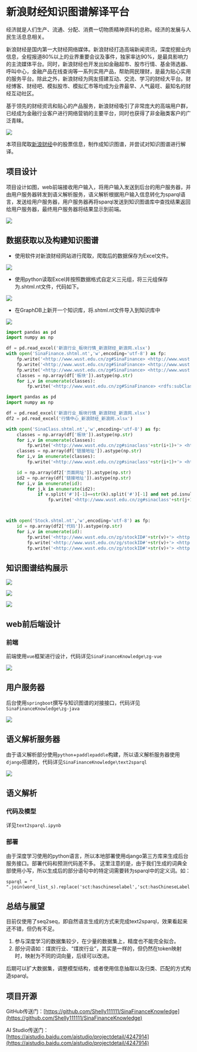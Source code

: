 # 新浪财经知识图谱解译平台

经济就是人们生产、流通、分配、消费一切物质精神资料的总称。经济的发展与人民生活息息相关。

新浪财经是国内第一大财经网络媒体。新浪财经打造高端新闻资讯，深度挖掘业内信息，全程报道80%以上的业界重要会议及事件，独家率达90%，是最具影响力的主流媒体平台。同时，新浪财经也开发出如金融超市、股市行情、基金筛选器、呼叫中心，金融产品在线查询等一系列实用产品，帮助网民理财，是最为贴心实用的服务平台。除此之外，新浪财经为网友搭建互动、交流、学习的财经大平台。财经博客、财经吧、模拟股市、模拟汇市等均成为业界最早、人气最旺、最知名的财经互动社区。

基于领先的财经资讯和贴心的产品服务，新浪财经吸引了非常庞大的高端用户群，已经成为金融行业客户进行网络营销的主要平台，同时也获得了非金融类客户的广泛青睐。

![](https://ai-studio-static-online.cdn.bcebos.com/eaa24b2b52ac4b6cb2972e494cb3090e1cfac0165ff841b89585ab7575106b94)

本项目爬取[新浪财经](https://finance.sina.com.cn/)中的股票信息，制作成知识图谱，并尝试对知识图谱进行解译。


## 项目设计

项目设计如图，web前端接收用户输入，将用户输入发送到后台的用户服务器，并由用户服务器转发到语义解析服务，语义解析根据用户输入信息转化为sparql语言，发送给用户服务器，用户服务器再将sparql发送到知识图谱库中查找结果返回给用户服务器，最终用户服务器将结果显示到前端。

![](https://ai-studio-static-online.cdn.bcebos.com/0dfee6430994488a8d3a3a8ca7b93e463fc97760baee4f27872cc59a2c0bb6fa)


## 数据获取以及构建知识图谱

* 使用软件对新浪财经网站进行爬取，爬取后的数据保存为Excel文件。

![](https://ai-studio-static-online.cdn.bcebos.com/6f0d1f871db84d6bab6f60f5603a8ea2db02a8ee3664485781d15e1ce79eede8)

* 使用python读取Excel并按照数据格式自定义三元组，将三元组保存为.shtml.nt文件，代码如下。

![](https://ai-studio-static-online.cdn.bcebos.com/c20621afdc694bc990103b27a8f098888b961ba4b9744dfca51b117ca31ee1d0)


* 在GraphDB上新开一个知识库，将.shtml.nt文件导入到知识库中

![](https://ai-studio-static-online.cdn.bcebos.com/7a15d970c2ed4ba69445ab2d696cb5f4258c4be0ab9041ba91e3e3504a4727b5)




```python
import pandas as pd
import numpy as np

df = pd.read_excel('新浪行业_板块行情_新浪财经_新浪网.xlsx')
with open('SinaFinance.shtml.nt','w',encoding='utf-8') as fp:
    fp.write('<http://www.wust.edu.cn/zg#SinaFinance> <http://www.wust.edu.cn/zg/sct#hasEnglishLabel> "Sina Finance".\n')
    fp.write('<http://www.wust.edu.cn/zg#SinaFinance> <http://www.wust.edu.cn/zg/sct#hasChineseLabel> "新浪财经".\n')
    fp.write('<http://www.wust.edu.cn/zg#SinaFinance> <http://www.wust.edu.cn/zg/sct#hasUrl> "http://finance.sina.com.cn/".\n')
    classes = np.array(df['板块']).astype(np.str)
    for i,v in enumerate(classes):
        fp.write('<http://www.wust.edu.cn/zg#SinaFinance> <rdfs:subClassOf> <http://www.wust.edu.cn/zg#sinaclass'+str(i+1)+'>.\n')

```


```python
import pandas as pd
import numpy as np

df = pd.read_excel('新浪行业_板块行情_新浪财经_新浪网.xlsx')
df2 = pd.read_excel('行情中心_新浪财经_新浪网.xlsx')

with open('SinaClass.shtml.nt','w',encoding='utf-8') as fp:
    classes = np.array(df['板块']).astype(np.str)
    for i,v in enumerate(classes):
        fp.write('<http://www.wust.edu.cn/zg#sinaclass'+str(i+1)+'> <http://www.wust.edu.cn/zg/sct#hasChineseLabel> "'+v+'".\n')
    classes = np.array(df['链接地址']).astype(np.str)
    for i,v in enumerate(classes):
        fp.write('<http://www.wust.edu.cn/zg#sinaclass'+str(i+1)+'> <http://www.wust.edu.cn/zg/sct#hasUrl> "'+v+'".\n')

    id = np.array(df2['页面网址']).astype(np.str)
    id2 = np.array(df['链接地址']).astype(np.str)
    for i,v in enumerate(id):
        for j,k in enumerate(id2):
            if v.split('#')[-1]==str(k).split('#')[-1] and not pd.isnull(df2.loc[i,'代码']):
                fp.write('<http://www.wust.edu.cn/zg#sinaclass'+str(j+1)+'> <rdfs:subClassOf> <http://www.wust.edu.cn/zg/stockID#'+str(df2.loc[i,'代码'])+'>.\n')



with open('Stock.shtml.nt','w',encoding='utf-8') as fp:
    id = np.array(df2['代码']).astype(np.str)
    for i,v in enumerate(id):
        fp.write('<http://www.wust.edu.cn/zg/stockID#'+str(v)+'> <http://www.wust.edu.cn/zg/sct#ID> "'+str(v)+'".\n')
        fp.write('<http://www.wust.edu.cn/zg/stockID#'+str(v)+'> <http://www.wust.edu.cn/zg/sct#hasChineseLabel> "'+str(df2.loc[i,'名称'])+'".\n')
        fp.write('<http://www.wust.edu.cn/zg/stockID#'+str(v)+'> <http://www.wust.edu.cn/zg/sct#hasUrl> "'+str(df2.loc[i,'代码_链接'])+'".\n')
```

## 知识图谱结构展示


![](https://ai-studio-static-online.cdn.bcebos.com/2aa5080dfb0b46f58d90b9e2961236a7ed97339a74cb47208b9dc58a99fe224a)

![](https://ai-studio-static-online.cdn.bcebos.com/3b985398db7e44b884456ca2718615b7ecaa175b9bcd44cba9430fe34c9ac146)

![](https://ai-studio-static-online.cdn.bcebos.com/a48506f65d8645849404acf54052229f261407dadb1f4fd68702273c9240efbc)


## web前后端设计

### 前端

前端使用`vue`框架进行设计，代码详见`SinaFinanceKnowledge\zg-vue`

![](https://ai-studio-static-online.cdn.bcebos.com/b4aa673ab4ae46a5838c344a1cbc989a7ffcde723dbb46729192785724d0d08f)


## 用户服务器

后台使用`springboot`撰写与知识图谱的对接接口，代码详见`SinaFinanceKnowledge\zg-java`

![](https://ai-studio-static-online.cdn.bcebos.com/8a60665fda7e44099aceda50d13a0a3c9c369ce2e5944f80af9134acdd6031d4)

## 语义解析服务器

由于语义解析部分使用`python`+`paddlepaddle`构建，所以语义解析服务器使用`django`搭建的，代码详见`SinaFinanceKnowledge\text2sparql`

![](https://ai-studio-static-online.cdn.bcebos.com/00b8794aea41438088293869c676670b21105864edec41a6a186c58ef58c26dc)


## 语义解析

### 代码及模型

详见`text2sparql.ipynb`

### 部署

由于深度学习使用的python语言，所以本地部署使用django第三方库来生成后台服务接口。部署代码和预测代码差不多。
这里注意的是，由于我们生成的词典全部使用小写，所以生成后的部分语句中的特定词需要转为sparql中的定义词。如：
```
sparql = " ".join(word_list_s).replace('sct:haschineselabel','sct:hasChineseLabel').replace('sct:id','sct:ID').replace('zg:sinafinance','zg:SinaFinance')
```

## 总结与展望

目前仅使用了seq2seq，即自然语言生成的方式来完成text2sparql，效果看起来还不错，但仍有不足。

1. 参与深度学习的数据集较少，在少量的数据集上，精度也不能完全拟合。
1. 部分词语如：煤炭行业、“煤炭行业”，其实是一样的，但仍然在token映射时，映射为不同的词向量，后续可以改进。

后期可以扩大数据集，调整模型结构，或者使用信息抽取以及归类、匹配的方式构造sparql。


## 项目开源

GitHub传送门：[https://github.com/Shelly111111/SinaFinanceKnowledge](https://github.com/Shelly111111/SinaFinanceKnowledge)

AI Studio传送门：[https://aistudio.baidu.com/aistudio/projectdetail/4247914](https://aistudio.baidu.com/aistudio/projectdetail/4247914)
